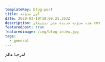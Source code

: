 ```yaml
---
templateKey: blog-post
title: أول مدوّنة
date: 2020-03-10T18:09:21.303Z
description: هذه مدوّنة جديدة على نتليفاي cms
featuredpost: true
featuredimage: /img/blog-index.jpg
tags:
  - general
---
```

مرحبا عالم!